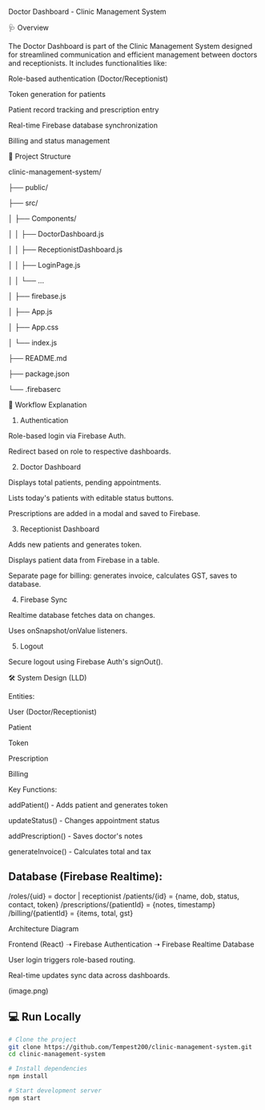 Doctor Dashboard - Clinic Management System

🩺 Overview

The Doctor Dashboard is part of the Clinic Management System designed for streamlined communication and efficient management between doctors and receptionists. It includes functionalities like:

Role-based authentication (Doctor/Receptionist)

Token generation for patients

Patient record tracking and prescription entry

Real-time Firebase database synchronization

Billing and status management

📁 Project Structure

clinic-management-system/

├── public/

├── src/

│   ├── Components/

│   │   ├── DoctorDashboard.js

│   │   ├── ReceptionistDashboard.js

│   │   ├── LoginPage.js

│   │   └── ...

│   ├── firebase.js

│   ├── App.js

│   ├── App.css

│   └── index.js

├── README.md

├── package.json

└── .firebaserc

🚀 Workflow Explanation

1. Authentication

Role-based login via Firebase Auth.

Redirect based on role to respective dashboards.

2. Doctor Dashboard

Displays total patients, pending appointments.

Lists today's patients with editable status buttons.

Prescriptions are added in a modal and saved to Firebase.

3. Receptionist Dashboard

Adds new patients and generates token.

Displays patient data from Firebase in a table.

Separate page for billing: generates invoice, calculates GST, saves to database.

4. Firebase Sync

Realtime database fetches data on changes.

Uses onSnapshot/onValue listeners.

5. Logout

Secure logout using Firebase Auth's signOut().

🛠️ System Design (LLD)

Entities:

User (Doctor/Receptionist)

Patient

Token

Prescription

Billing

Key Functions:

addPatient() - Adds patient and generates token

updateStatus() - Changes appointment status

addPrescription() - Saves doctor's notes

generateInvoice() - Calculates total and tax

## Database (Firebase Realtime):

/roles/{uid} = doctor | receptionist
/patients/{id} = {name, dob, status, contact, token}
/prescriptions/{patientId} = {notes, timestamp}
/billing/{patientId} = {items, total, gst}


Architecture Diagram

Frontend (React) ➝ Firebase Authentication ➝ Firebase Realtime Database

User login triggers role-based routing.

Real-time updates sync data across dashboards.

(image.png)



## 💻 Run Locally

```bash
# Clone the project
git clone https://github.com/Tempest200/clinic-management-system.git
cd clinic-management-system

# Install dependencies
npm install

# Start development server
npm start

